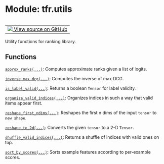 <div itemscope itemtype="http://developers.google.com/ReferenceObject">
<meta itemprop="name" content="tfr.utils" />
<meta itemprop="path" content="Stable" />
</div>

# Module: tfr.utils

<table class="tfo-notebook-buttons tfo-api" align="left">

<td>
  <a target="_blank" href="https://github.com/tensorflow/ranking/tree/master/tensorflow_ranking/python/utils.py">
    <img src="https://www.tensorflow.org/images/GitHub-Mark-32px.png" />
    View source on GitHub
  </a>
</td></table>

Utility functions for ranking library.

<!-- Placeholder for "Used in" -->

## Functions

[`approx_ranks(...)`](../tfr/utils/approx_ranks.md): Computes approximate ranks
given a list of logits.

[`inverse_max_dcg(...)`](../tfr/utils/inverse_max_dcg.md): Computes the inverse
of max DCG.

[`is_label_valid(...)`](../tfr/utils/is_label_valid.md): Returns a boolean
`Tensor` for label validity.

[`organize_valid_indices(...)`](../tfr/utils/organize_valid_indices.md):
Organizes indices in such a way that valid items appear first.

[`reshape_first_ndims(...)`](../tfr/utils/reshape_first_ndims.md): Reshapes the
first n dims of the input `tensor` to `new shape`.

[`reshape_to_2d(...)`](../tfr/utils/reshape_to_2d.md): Converts the given
`tensor` to a 2-D `Tensor`.

[`shuffle_valid_indices(...)`](../tfr/utils/shuffle_valid_indices.md): Returns a
shuffle of indices with valid ones on top.

[`sort_by_scores(...)`](../tfr/utils/sort_by_scores.md): Sorts example features
according to per-example scores.
